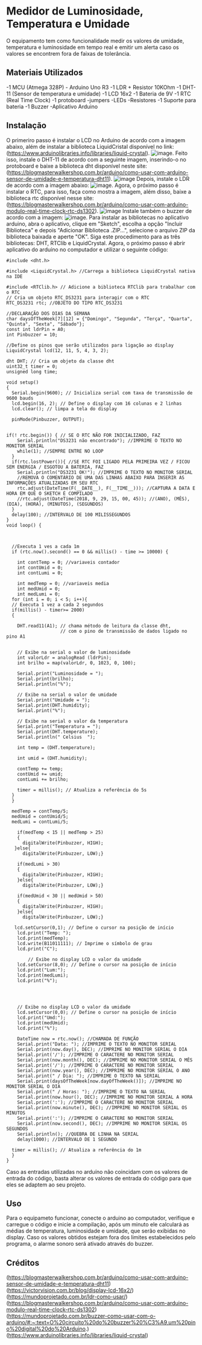 # Medidor de Luminosidade, Temperatura e Umidade

O equipamento tem como funcionalidade medir os valores de umidade, temperatura e luminosidade em tempo real e emitir um alerta caso os valores se encontrem fora de faixas de tolerância.

## Materiais Utilizados
-1 MCU (Atmega 328P) - Arduino Uno R3
-1 LDR + Resistor 10KOhm
-1 DHT-11 (Sensor de temperatura e umidade)
-1 LCD 16x2
-1 Bateria de 9V
-1 RTC (Real Time Clock)
-1 protoboard
-jumpers
-LEDs
-Resistores
-1 Suporte para bateria
-1 Buzzer
-Aplicativo Arduino

## Instalação
O primeriro passo é instalar o LCD no Arduino de acordo com a imagem abaixo, além de instalar a biblioteca LiquidCristal disponível no link: (https://www.arduinolibraries.info/libraries/liquid-crystal).
![image](https://github.com/Bruno872/Sistemas-Embarcados/assets/144634914/70ce23c5-c3da-4198-8a1a-f2b06a22d894). 
Feito isso, instale o DHT-11 de acordo com a seguinte imagem, inserindo-o no protoboard e baixe a biblioteca dht disponível neste site:(https://blogmasterwalkershop.com.br/arduino/como-usar-com-arduino-sensor-de-umidade-e-temperatura-dht11). 
![image](https://github.com/Bruno872/Sistemas-Embarcados/assets/144634914/f4167e07-7cfe-4d9b-a040-96d0d4db02a1) 
Depois, instale o LDR de acordo com a imagem abaixo:
![image](https://github.com/Bruno872/Sistemas-Embarcados/assets/144634914/ab3739a8-6075-4bc1-98c2-e1a67f420f36).
Agora, o próximo passo é instalar o RTC, para isso, faça como mostra a imagem, além disso, baixe a biblioteca rtc disponível nesse site: (https://blogmasterwalkershop.com.br/arduino/como-usar-com-arduino-modulo-real-time-clock-rtc-ds1302).
![image](https://github.com/Bruno872/Sistemas-Embarcados/assets/144634914/21675191-21c1-47e3-a35c-6b455de57ba7) 
Instale também o buzzer de acordo com a imagem:
![image](https://github.com/Bruno872/Sistemas-Embarcados/assets/144634914/c4251f48-950b-4d9e-8bf8-35986afac96b).
Para instalar as bibliotecas no aplicativo arduino, abra o aplicativo, clique em "Sketch", escolha a opção "Incluir Biblioteca" e depois  "Adicionar Biblioteca .ZIP...", selecione o arquivo ZIP da biblioteca baixada e aperte "OK". Siga este procedimento para as três bibliotecas: DHT, RTClib e LiquidCrystal.
Agora, o próximo passo é abrir aplicativo do arduíno no computador e utilizar o seguinte código:

```
#include <dht.h>
 
#include <LiquidCrystal.h> //Carrega a biblioteca LiquidCrystal nativa na IDE

#include <RTClib.h> // Adicione a biblioteca RTClib para trabalhar com o RTC
// Cria um objeto RTC_DS3231 para interagir com o RTC
RTC_DS3231 rtc; //OBJETO DO TIPO RTC_DS3231
 
//DECLARAÇÃO DOS DIAS DA SEMANA
char daysOfTheWeek[7][12] = {"Domingo", "Segunda", "Terça", "Quarta", "Quinta", "Sexta", "Sábado"};
const int ldrPin = A0;
int Pinbuzzer = 10;

//Define os pinos que serão utilizados para ligação ao display
LiquidCrystal lcd(12, 11, 5, 4, 3, 2);
 
dht DHT; // Cria um objeto da classe dht
uint32_t timer = 0;
unsigned long time;
 
void setup()
{
  Serial.begin(9600); // Inicializa serial com taxa de transmissão de 9600 bauds
  lcd.begin(16, 2); // Define o display com 16 colunas e 2 linhas
  lcd.clear(); // limpa a tela do display

  pinMode(Pinbuzzer, OUTPUT);

  
if(! rtc.begin()) { // SE O RTC NÃO FOR INICIALIZADO, FAZ
    Serial.println("DS3231 não encontrado"); //IMPRIME O TEXTO NO MONITOR SERIAL
    while(1); //SEMPRE ENTRE NO LOOP
  }
  if(rtc.lostPower()){ //SE RTC FOI LIGADO PELA PRIMEIRA VEZ / FICOU SEM ENERGIA / ESGOTOU A BATERIA, FAZ
    Serial.println("DS3231 OK!"); //IMPRIME O TEXTO NO MONITOR SERIAL
    //REMOVA O COMENTÁRIO DE UMA DAS LINHAS ABAIXO PARA INSERIR AS INFORMAÇÕES ATUALIZADAS EM SEU RTC
    rtc.adjust(DateTime(F(__DATE__), F(__TIME__))); //CAPTURA A DATA E HORA EM QUE O SKETCH É COMPILADO
    //rtc.adjust(DateTime(2018, 9, 29, 15, 00, 45)); //(ANO), (MÊS), (DIA), (HORA), (MINUTOS), (SEGUNDOS)
  }
  delay(100); //INTERVALO DE 100 MILISSEGUNDOS
}
void loop() {  
  
  

  //Executa 1 ves a cada 1m
  if (rtc.now().second() == 0 && millis() - time >= 10000) {

    int contTemp = 0; //variaveis contador 
    int contUmid = 0;
    int contLumi = 0;

    int medTemp = 0; //variaveis media
    int medUmid = 0;
    int medLumi = 0;
  for (int i = 0; i < 5; i++){  
  // Executa 1 vez a cada 2 segundos
  if(millis() - timer>= 2000)
  {
  
    DHT.read11(A1); // chama método de leitura da classe dht,
                    // com o pino de transmissão de dados ligado no pino A1


    // Exibe na serial o valor de luminosidade
    int valorLdr = analogRead (ldrPin);
    int brilho = map(valorLdr, 0, 1023, 0, 100);
    
    Serial.print("Luminosidade = ");
    Serial.print(brilho);
    Serial.println("%");
 
    // Exibe na serial o valor de umidade
    Serial.print("Umidade = ");
    Serial.print(DHT.humidity);
    Serial.print("%");
 
    // Exibe na serial o valor da temperatura
    Serial.print("Temperatura = ");
    Serial.print(DHT.temperature); 
    Serial.println(" Celsius  ");

    int temp = (DHT.temperature);

    int umid = (DHT.humidity);

    contTemp += temp;
    contUmid += umid;
    contLumi += brilho;
        
    timer = millis(); // Atualiza a referência do 5s
  }
  }

  medTemp = contTemp/5;
  medUmid = contUmid/5;
  medLumi = contLumi/5;
  
    if(medTemp < 15 || medTemp > 25)
    {
      digitalWrite(Pinbuzzer, HIGH); 
   }else{
      digitalWrite(Pinbuzzer, LOW);}
      
    if(medLumi > 30)
    {
      digitalWrite(Pinbuzzer, HIGH); 
    }else{
      digitalWrite(Pinbuzzer, LOW);}
      
    if(medUmid < 30 || medUmid > 50)
    {
      digitalWrite(Pinbuzzer, HIGH); 
    }else{
      digitalWrite(Pinbuzzer, LOW);}

   lcd.setCursor(0,1); // Define o cursor na posição de início
    lcd.print("Temp: ");
    lcd.print(medTemp);
    lcd.write(B11011111); // Imprime o símbolo de grau
    lcd.print("C");

        // Exibe no display LCD o valor da umidade
    lcd.setCursor(8,0); // Define o cursor na posição de início
    lcd.print("Lum:");
    lcd.print(medLumi);
    lcd.print("%");



    
    // Exibe no display LCD o valor da umidade
    lcd.setCursor(0,0); // Define o cursor na posição de início
    lcd.print("Umd:");
    lcd.print(medUmid);
    lcd.print("%");

    DateTime now = rtc.now(); //CHAMADA DE FUNÇÃO
    Serial.print("Data: "); //IMPRIME O TEXTO NO MONITOR SERIAL
    Serial.print(now.day(), DEC); //IMPRIME NO MONITOR SERIAL O DIA
    Serial.print('/'); //IMPRIME O CARACTERE NO MONITOR SERIAL
    Serial.print(now.month(), DEC); //IMPRIME NO MONITOR SERIAL O MÊS
    Serial.print('/'); //IMPRIME O CARACTERE NO MONITOR SERIAL
    Serial.print(now.year(), DEC); //IMPRIME NO MONITOR SERIAL O ANO
    Serial.print(" / Dia: "); //IMPRIME O TEXTO NA SERIAL
    Serial.print(daysOfTheWeek[now.dayOfTheWeek()]); //IMPRIME NO MONITOR SERIAL O DIA
    Serial.print(" / Horas: "); //IMPRIME O TEXTO NA SERIAL
    Serial.print(now.hour(), DEC); //IMPRIME NO MONITOR SERIAL A HORA
    Serial.print(':'); //IMPRIME O CARACTERE NO MONITOR SERIAL
    Serial.print(now.minute(), DEC); //IMPRIME NO MONITOR SERIAL OS MINUTOS
    Serial.print(':'); //IMPRIME O CARACTERE NO MONITOR SERIAL
    Serial.print(now.second(), DEC); //IMPRIME NO MONITOR SERIAL OS SEGUNDOS
    Serial.println(); //QUEBRA DE LINHA NA SERIAL
    delay(1000); //INTERVALO DE 1 SEGUNDO
    
  timer = millis(); // Atualiza a referência do 1m
  }
}
```
Caso as entradas utilizadas no arduíno não coincidam com os valores de entrada do código, basta alterar os valores de entrada do código para que eles se adaptem ao seu projeto.

## Uso 
Para o equipameto funcionar, conecte o arduino ao computador, verifique e carregue o código e inicie a compilação, após um minuto ele calculará as médias de temperatura, luminosidade e umidade, que serão exibidas no display. Caso os valores obtidos estejam fora dos limites estabelecidos pelo programa, o alarme sonoro será ativado através do buzzer.

## Créditos

(https://blogmasterwalkershop.com.br/arduino/como-usar-com-arduino-sensor-de-umidade-e-temperatura-dht11)
(https://victorvision.com.br/blog/display-lcd-16x2/)
(https://mundoprojetado.com.br/ldr-como-usar/)
(https://blogmasterwalkershop.com.br/arduino/como-usar-com-arduino-modulo-real-time-clock-rtc-ds1302)
(https://mundoprojetado.com.br/buzzer-como-usar-com-o-arduino/#:~:text=O%20circuito%20do%20buzzer%20%C3%A9,um%20pino%20digital%20do%20Arduino.)
(https://www.arduinolibraries.info/libraries/liquid-crystal)
